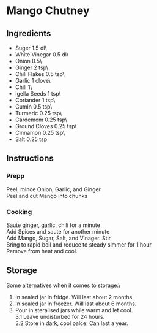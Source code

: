 # Mango Chutney

## Ingredients
* Suger 1.5 dl\
* White Vinegar 0.5 dl\
* Onion 0.5\
* Ginger 2 tsp\
* Chili Flakes 0.5 tsp\
* Garlic 1 clove\
* Chili 1\
* igella Seeds 1 tsp\
* Coriander 1 tsp\
* Cumin 0.5 tsp\
* Turmeric 0.25 tsp\
* Cardemom 0.25 tsp\
* Ground Cloves 0.25 tsp\
* Cinnamon 0.25 tsp\
* Salt 0.25 tsp

## Instructions
### Prepp
Peel, mince Onion, Garlic, and Ginger\
Peel and cut Mango into chunks
### Cooking
Saute ginger, garlic, chili for a minute\
Add Spices and saute for another minute\
Add Mango, Sugar, Salt, and Vinager. Stir\
Bring to rapid boil and reduce to steady simmer for 1 hour\
Remove from heat and cool.

 
## Storage
Some alternatives when it comes to storage:\ 
1. In sealed jar in fridge. Will last about 2 months. 
1. In sealed jar in freezer. Will last about 6 months. 
1. Pour in steralised jars while warm and let cool.  
  3.1 Leave undisturbed for 24 hours.\
  3.2 Store in dark, cool palce. Can last a year.
